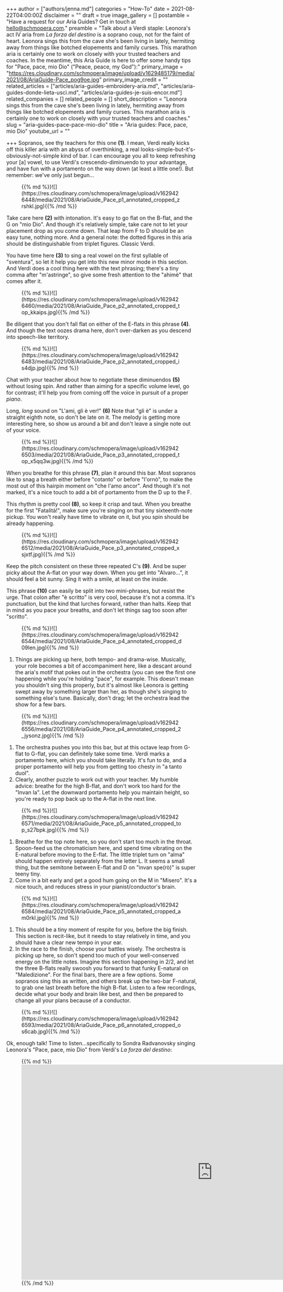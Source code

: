 +++
author = ["authors/jenna.md"]
categories = "How-To"
date = 2021-08-22T04:00:00Z
disclaimer = ""
draft = true
image_gallery = []
postamble = "Have a request for our Aria Guides? Get in touch at [hello@schmopera.com](mailto:hello@schmopera.com)."
preamble = "Talk about a Verdi staple: Leonora's act IV aria from _La forza del destino_ is a soprano coup, not for the faint of heart. Leonora sings this from the cave she's been living in lately, hermiting away from things like botched elopements and family curses. This marathon aria is certainly one to work on closely with your trusted teachers and coaches. In the meantime, this Aria Guide is here to offer some handy tips for \"Pace, pace, mio Dio\" (\"Peace, peace, my God\"):"
primary_image = "https://res.cloudinary.com/schmopera/image/upload/v1629485179/media/2021/08/AriaGuide-Pace_pog9oe.jpg"
primary_image_credit = ""
related_articles = ["articles/aria-guides-embroidery-aria.md", "articles/aria-guides-donde-lieta-uscì.md", "articles/aria-guides-je-suis-encor.md"]
related_companies = []
related_people = []
short_description = "Leonora sings this from the cave she's been living in lately, hermiting away from things like botched elopements and family curses. This marathon aria is certainly one to work on closely with your trusted teachers and coaches."
slug = "aria-guides-pace-pace-mio-dio"
title = "Aria guides: Pace, pace, mio Dio"
youtube_url = ""

+++
Sopranos, see thy teachers for this one **(1)**. I mean, Verdi really kicks off this killer aria with an abyss of overthinking, a real looks-simple-but-it's-obviously-not-simple kind of bar. I can encourage you all to keep refreshing your \[a\] vowel, to use Verdi's crescendo-diminuendo to your advantage, and have fun with a portamento on the way down (at least a little one!). But remember: we've only just begun...

<figure data-type="image">{{% md %}}![](https://res.cloudinary.com/schmopera/image/upload/v1629426448/media/2021/08/AriaGuide_Pace_p1_annotated_cropped_zrshkl.jpg){{% /md %}}

</figure>

Take care here **(2)** with intonation. It's easy to go flat on the B-flat, and the G on "mio Dio". And though it's relatively simple, take care not to let your placement drop as you come down. That leap from F to D should be an easy tune, nothing more. And a general note: the dotted figures in this aria should be distinguishable from triplet figures. Classic Verdi.

You have time here **(3)** to sing a real vowel on the first syllable of "sventura", so let it help you get into this new minor mode in this section. And Verdi does a cool thing here with the text phrasing; there's a tiny comma after "m'astringe", so give some fresh attention to the "ahimè" that comes after it.

<figure data-type="image">{{% md %}}![](https://res.cloudinary.com/schmopera/image/upload/v1629426460/media/2021/08/AriaGuide_Pace_p2_annotated_cropped_top_kkaips.jpg){{% /md %}}

</figure>

Be diligent that you don't fall flat on either of the E-flats in this phrase **(4)**. And though the text oozes drama here, don't over-darken as you descend into speech-like territory.

<figure data-type="image">{{% md %}}![](https://res.cloudinary.com/schmopera/image/upload/v1629426483/media/2021/08/AriaGuide_Pace_p2_annotated_cropped_is4djp.jpg){{% /md %}}

</figure>

Chat with your teacher about how to negotiate these diminuendos **(5)** without losing spin. And rather than aiming for a specific volume level, go for contrast; it'll help you from coming off the voice in pursuit of a proper _piano_.

Long, _long_ sound on "L'ami, gli è ver!" **(6)** Note that "gli è" is under a straight eighth note, so don't be late on it. The melody is getting more interesting here, so show us around a bit and don't leave a single note out of your voice.

<figure data-type="image">{{% md %}}![](https://res.cloudinary.com/schmopera/image/upload/v1629426503/media/2021/08/AriaGuide_Pace_p3_annotated_cropped_top_x5qq3w.jpg){{% /md %}}

</figure>

When you breathe for this phrase **(7)**, plan it around this bar. Most sopranos like to snag a breath either before "cotanto" or before "l'ornò", to make the most out of this hairpin moment on "che l'amo ancor". And though it's not marked, it's a nice touch to add a bit of portamento from the D up to the F.

This rhythm is pretty cool **(8)**, so keep it crisp and taut. When you breathe for the first "Fatalità!", make sure you're singing on that tiny sixteenth-note pickup. You won't really have time to vibrate on it, but you spin should be already happening.

<figure data-type="image">{{% md %}}![](https://res.cloudinary.com/schmopera/image/upload/v1629426512/media/2021/08/AriaGuide_Pace_p3_annotated_cropped_xsjxtf.jpg){{% /md %}}

</figure>

Keep the pitch consistent on these three repeated C's **(9)**. And be super picky about the A-flat on your way down. When you get into "Alvaro...", it should feel a bit sunny. Sing it with a smile, at least on the inside.

This phrase **(10)** can easily be split into two mini-phrases, but resist the urge. That colon after "è scritto" is very cool, because it's not a comma. It's punctuation, but the kind that lurches forward, rather than halts. Keep that in mind as you pace your breaths, and don't let things sag too soon after "scritto".

<figure data-type="image">{{% md %}}![](https://res.cloudinary.com/schmopera/image/upload/v1629426544/media/2021/08/AriaGuide_Pace_p4_annotated_cropped_d09len.jpg){{% /md %}}

</figure>

1. Things are picking up here, both tempo- and drama-wise. Musically, your role becomes a bit of accompaniment here, like a descant around the aria's motif that pokes out in the orchestra (you can see the first one happening while you're holding "pace", for example. This doesn't mean you shouldn't sing this properly, but it's almost like Leonora is getting swept away by something larger than her, as though she's singing to something else's tune. Basically, don't drag; let the orchestra lead the show for a few bars.

<figure data-type="image">{{% md %}}![](https://res.cloudinary.com/schmopera/image/upload/v1629426556/media/2021/08/AriaGuide_Pace_p4_annotated_cropped_2_jysonz.jpg){{% /md %}}

</figure>

1. The orchestra pushes you into this bar, but at this octave leap from G-flat to G-flat, you can definitely take some time. Verdi marks a portamento here, which you should take literally. It's fun to do, and a proper portamento will help you from getting too chesty in "a tanto duol".
2. Clearly, another puzzle to work out with your teacher. My humble advice: breathe for the high B-flat, and don't work too hard for the "Invan la". Let the downward portamento help you maintain height, so you're ready to pop back up to the A-flat in the next line.

<figure data-type="image">{{% md %}}![](https://res.cloudinary.com/schmopera/image/upload/v1629426571/media/2021/08/AriaGuide_Pace_p5_annotated_cropped_top_s27bpk.jpg){{% /md %}}

</figure>

1. Breathe for the top note here, so you don't start too much in the throat. Spoon-feed us the chromaticism here, and spend time vibrating on the E-natural before moving to the E-flat. The little triplet turn on "alma" should happen entirely separately from the letter L. It seems a small thing, but the semitone between E-flat and D on "invan spe(rò)" is super teeny tiny.
2. Come in a bit early and get a good hum going on the M in "Misero". It's a nice touch, and reduces stress in your pianist/conductor's brain.

<figure data-type="image">{{% md %}}![](https://res.cloudinary.com/schmopera/image/upload/v1629426584/media/2021/08/AriaGuide_Pace_p5_annotated_cropped_am0rkl.jpg){{% /md %}}

</figure>

1. This should be a tiny moment of respite for you, before the big finish. This section is recit-like, but it needs to stay relatively in time, and you should have a clear new tempo in your ear.
2. In the race to the finish, choose your battles wisely. The orchestra is picking up here, so don't spend too much of your well-conserved energy on the little notes. Imagine this section happening in 2/2, and let the three B-flats really swoosh you forward to that funky E-natural on "Maledizione". For the final bars, there are a few options. Some sopranos sing this as written, and others break up the two-bar F-natural, to grab one last breath before the high B-flat. Listen to a few recordings, decide what your body and brain like best, and then be prepared to change all your plans because of a conductor.

<figure data-type="image">{{% md %}}![](https://res.cloudinary.com/schmopera/image/upload/v1629426593/media/2021/08/AriaGuide_Pace_p6_annotated_cropped_os6cab.jpg){{% /md %}}

</figure>

Ok, enough talk! Time to listen...specifically to Sondra Radvanovsky singing Leonora's "Pace, pace, mio Dio" from Verdi's _La forza del destino_:

<figure data-type="video">{{% md %}}<iframe width="1010" height="568" src="https://www.youtube.com/embed/zZeEKoGV53c" title="YouTube video player" frameborder="0" allow="accelerometer; autoplay; clipboard-write; encrypted-media; gyroscope; picture-in-picture" allowfullscreen></iframe>{{% /md %}}

</figure>